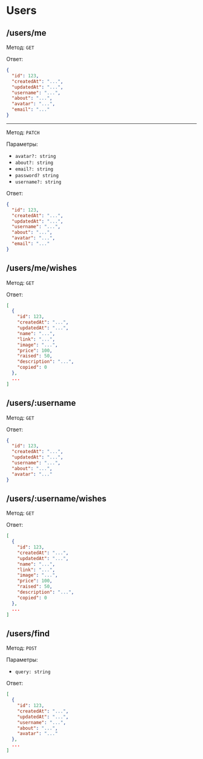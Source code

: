 # Users

## /users/me

Метод: `GET`

Ответ:

```json
{
  "id": 123,
  "createdAt": "...",
  "updatedAt": "...",
  "username": "...",
  "about": "...",
  "avatar": "...",
  "email": "..."
}
```

---

Метод: `PATCH`

Параметры:

- `avatar?: string`
- `about?: string`
- `email?: string`
- `password? string`
- `username?: string`

Ответ:

```json
{
  "id": 123,
  "createdAt": "...",
  "updatedAt": "...",
  "username": "...",
  "about": "...",
  "avatar": "...",
  "email": "..."
}
```

## /users/me/wishes

Метод: `GET`

Ответ:

```json
[
  {
    "id": 123,
    "createdAt": "...",
    "updatedAt": "...",
    "name": "...",
    "link": "...",
    "image": "...",
    "price": 100,
    "raised": 50,
    "description": "...",
    "copied": 0
  },
  ...
]
```

## /users/:username

Метод: `GET`

Ответ:

```json
{
  "id": 123,
  "createdAt": "...",
  "updatedAt": "...",
  "username": "...",
  "about": "...",
  "avatar": "..."
}
```

## /users/:username/wishes

Метод: `GET`

Ответ:

```json
[
  {
    "id": 123,
    "createdAt": "...",
    "updatedAt": "...",
    "name": "...",
    "link": "...",
    "image": "...",
    "price": 100,
    "raised": 50,
    "description": "...",
    "copied": 0
  },
  ...
]
```

## /users/find

Метод: `POST`

Параметры:

- `query: string`

Ответ:

```json
[
  {
    "id": 123,
    "createdAt": "...",
    "updatedAt": "...",
    "username": "...",
    "about": "...",
    "avatar": "..."
  },
  ...
]
```
